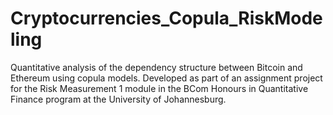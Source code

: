# Cryptocurrencies_Copula_RiskModeling
Quantitative analysis of the dependency structure between Bitcoin and Ethereum using copula models. Developed as part of an assignment project for the Risk Measurement 1 module in the BCom Honours in Quantitative Finance program at the University of Johannesburg.
